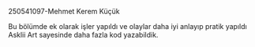 250541097-Mehmet Kerem Küçük


Bu bölümde ek olarak işler yapıldı ve olaylar daha iyi anlayıp pratik yapıldı Asklii Art sayesinde daha fazla kod yazabildik.

